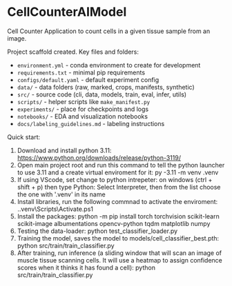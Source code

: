 # CellCounterAIModel
Cell Counter Application to count cells in a given tissue sample from an image.

Project scaffold created. Key files and folders:

- `environment.yml` - conda environment to create for development
- `requirements.txt` - minimal pip requirements
- `configs/default.yaml` - default experiment config
- `data/` - data folders (raw, marked, crops, manifests, synthetic)
- `src/` - source code (cli, data, models, train, eval, infer, utils)
- `scripts/` - helper scripts like `make_manifest.py`
- `experiments/` - place for checkpoints and logs
- `notebooks/` - EDA and visualization notebooks
- `docs/labeling_guidelines.md` - labeling instructions

Quick start:

1. Download and install python 3.11: https://www.python.org/downloads/release/python-3119/
2. Open main project root and run this command to tell the python launcher to use 3.11 and a create  virtual enviroment for it: py -3.11 -m venv .venv
3. If using VScode, set change to python intrepeter: on windows (ctrl + shift + p) then type Python: Select Interpreter, then from the list choose the one with '.venv' in its name
4. Install libraries, run the following commnad to activate the enviroment: .\.venv\Scripts\Activate.ps1
5. Install the packages: python -m pip install torch torchvision scikit-learn scikit-image albumentations opencv-python tqdm matplotlib numpy
6. Testing the data-loader: python test_classifier_loader.py
7. Training the model, saves the model to models/cell_classifier_best.pth: python src/train/train_classifier.py
8. After training, run inference (a sliding window that will scan an image of muscle tissue scanning cells. It will use a heatmap to assign confidence scores when it thinks it has found a cell): python src/train/train_classifier.py